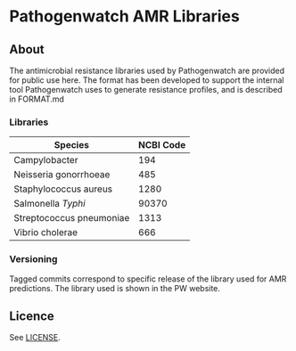 # Pathogenwatch AMR Libraries
## About
The antimicrobial resistance libraries used by Pathogenwatch are provided for public use here. 
The format has been developed to support the internal tool Pathogenwatch uses to generate resistance profiles, and is described in FORMAT.md

### Libraries
| Species | NCBI Code |
|---|---|
| Campylobacter | 194 |
| Neisseria gonorrhoeae | 485 |
| Staphylococcus aureus | 1280 |
| Salmonella _Typhi_ | 90370 |
| Streptococcus pneumoniae | 1313 |
| Vibrio cholerae | 666 |

### Versioning
Tagged commits correspond to specific release of the library used for AMR predictions. 
The library used is shown in the PW website.

## Licence
See [LICENSE](/LICENSE).

